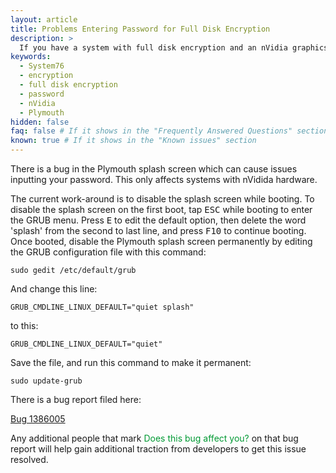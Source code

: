 ```yaml
---
layout: article
title: Problems Entering Password for Full Disk Encryption
description: >
  If you have a system with full disk encryption and an nVidia graphics card, there is a bug in Plymouth that prevents the password from showing or being accepted.  Here are some solutions to this problem.
keywords:
  - System76
  - encryption
  - full disk encryption
  - password
  - nVidia
  - Plymouth
hidden: false
faq: false # If it shows in the "Frequently Answered Questions" section
known: true # If it shows in the "Known issues" section
---
```


There is a bug in the Plymouth splash screen which can cause issues inputting your password.  This only affects systems with nVidida hardware.

The current work-around is to disable the splash screen while booting.  To disable the splash screen on the first boot, tap <kbd>ESC</kbd> while booting to enter the GRUB menu.  Press <kbd>E</kbd> to edit the default option, then delete the word 'splash' from the second to last line, and press <kbd>F10</kbd> to continue booting.  Once booted, disable the Plymouth splash screen permanently by editing the GRUB configuration file with this command:

`sudo gedit /etc/default/grub`

And change this line:

```
GRUB_CMDLINE_LINUX_DEFAULT="quiet splash"  
```

to this:

```
GRUB_CMDLINE_LINUX_DEFAULT="quiet"  
```

Save the file, and run this command to make it permanent:

`sudo update-grub`


There is a bug report filed here:

[Bug 1386005](https://bugs.launchpad.net/ubuntu/+source/plymouth/+bug/1386005)

Any additional people that mark <span style="color: #093;">Does this bug affect you?</span> on that bug report will help gain additional traction from developers to get this issue resolved.
